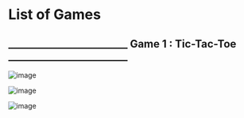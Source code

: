# List of Games


## ________________________ Game 1 : Tic-Tac-Toe ________________________


![image](https://github.com/Pramod2021-24IT/Games/assets/95674009/b683a503-baac-465c-bb32-9601ce9d18f2)


![image](https://github.com/Pramod2021-24IT/Games/assets/95674009/5b67a1e9-111f-4add-a60f-ab838fbac9de)


![image](https://github.com/Pramod2021-24IT/Games/assets/95674009/2ae52eda-25fa-47da-8049-d36941e50786)





